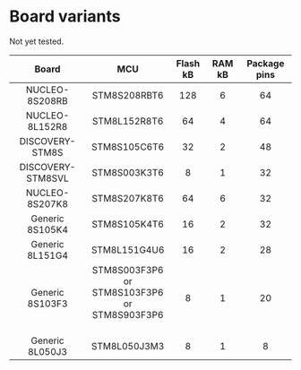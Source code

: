 # Board variants

Not yet tested.

|      Board       |      MCU     | Flash kB | RAM kB | Package pins |
|       :--:       |     :--:     |   :--:   |  :--:  |     :--:     |
|  NUCLEO-8S208RB  | STM8S208RBT6 |   128    |   6    |      64      |
|  NUCLEO-8L152R8  | STM8L152R8T6 |    64    |   4    |      64      |
|  DISCOVERY-STM8S | STM8S105C6T6 |    32    |   2    |      48      |
| DISCOVERY-STM8SVL| STM8S003K3T6 |     8    |   1    |      32      |
|  NUCLEO-8S207K8  | STM8S207K8T6 |    64    |   6    |      32      |
| Generic 8S105K4  | STM8S105K4T6 |    16    |   2    |      32      |
| Generic 8L151G4  | STM8L151G4U6 |    16    |   2    |      28      |
| Generic 8S103F3  | STM8S003F3P6 or<br> STM8S103F3P6 or<br> STM8S903F3P6 &nbsp; &nbsp;   |     8    |   1    |      20      |
| Generic 8L050J3  | STM8L050J3M3 |     8    |   1    |       8      |
